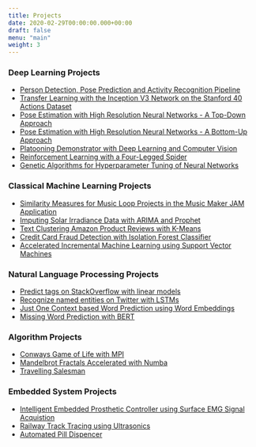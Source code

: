 ```yaml
---
title: Projects
date: 2020-02-29T00:00:00.000+00:00
draft: false
menu: "main"
weight: 3
---
```

### Deep Learning Projects
* [Person Detection, Pose Prediction and Activity Recognition Pipeline](/posts/projects/deep_learning_projects/pose_action_person)
* [Transfer Learning with the Inception V3 Network on the Stanford 40 Actions Dataset](/posts/projects/deep_learning_projects/transfer_inception_stanford)
* [Pose Estimation with High Resolution Neural Networks - A Top-Down Approach](/posts/projects/deep_learning_projects/pose_estimation)
* [Pose Estimation with High Resolution Neural Networks - A Bottom-Up Approach](/posts/projects/deep_learning_projects/pose_estimation_bottom_up)
* [Platooning Demonstrator with Deep Learning and Computer Vision](/posts/projects/deep_learning_projects/platooning)
* [Reinforcement Learning with a Four-Legged Spider](/posts/projects/deep_learning_projects/reinforcement_spider)
* [Genetic Algorithms for Hyperparameter Tuning of Neural Networks]()

### Classical Machine Learning Projects
* [Similarity Measures for Music Loop Projects in the Music Maker JAM Application](/posts/projects/classical_machine_learning_projects/jam_test)
* [Imputing Solar Irradiance Data with ARIMA and Prophet](/posts/projects/classical_machine_learning_projects/solar_irradiance)
* [Text Clustering Amazon Product Reviews with K-Means](/posts/projects/classical_machine_learning_projects/text_clustering)
* [Credit Card Fraud Detection with Isolation Forest Classifier](/posts/projects/classical_machine_learning_projects/credit_card_fraud)
* [Accelerated Incremental Machine Learning using Support Vector Machines](/posts/projects/classical_machine_learning_projects/incremental_svm)

### Natural Language Processing Projects
* [Predict tags on StackOverflow with linear models](/posts/projects/natural_language_processing/tag_prediction)
* [Recognize named entities on Twitter with LSTMs](/posts/projects/natural_language_processing/twitter_lstm)
* [Just One Context based Word Prediction using Word Embeddings]()
* [Missing Word Prediction with BERT]()

### Algorithm Projects
* [Conways Game of Life with MPI]()
* [Mandelbrot Fractals Accelerated with Numba]()
* [Travelling Salesman]()

### Embedded System Projects
* [Intelligent Embedded Prosthetic Controller using Surface EMG Signal Acquistion]()
* [Railway Track Tracing using Ultrasonics]()
* [Automated Pill Dispencer]()

